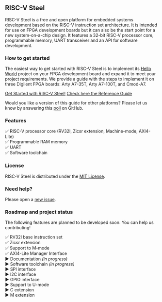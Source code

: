 ## RISC-V Steel

RISC-V Steel is a free and open platform for embedded systems development based on the RISC-V instruction set architecture. It is intended for use on FPGA development boards but it can also be the start point for a new system-on-a-chip design. It features a 32-bit RISC-V processor core, programmable memory, UART transceiver and an API for software development.

### How to get started

The easiest way to get started with RISC-V Steel is to implement its [Hello World](https://github.com/riscv-steel/riscv-steel/tree/main/hello-world) project on your FPGA development board and expand it to meet your project requirements. We provide a guide with the steps to implement it on three Digilent FPGA boards: Arty A7-35T, Arty A7-100T, and Cmod-A7.

[Get Started with RISC-V Steel!](https://riscv-steel.github.io/riscv-steel/getting-started/)
[Check here the Reference Guide](https://riscv-steel.github.io/riscv-steel/hardware-reference/)

Would you like a version of this guide for other platforms? Please let us know by answering this [poll](https://github.com/riscv-steel/riscv-steel/discussions/10) on GitHub.

### Features 

:white_check_mark: RISC-V processor core (RV32I, Zicsr extension, Machine-mode, AXI4-Lite)  
:white_check_mark: Programmable RAM memory  
:white_check_mark: UART  
:white_check_mark: Software toolchain  

### License

RISC-V Steel is distributed under the [MIT License](LICENSE.md).

### Need help?

Please open a [new issue](https://github.com/riscv-steel/riscv-steel/issues).

### Roadmap and project status

The following features are planned to be developed soon. You can help us contributing!

:white_check_mark: RV32I base instruction set  
:white_check_mark: Zicsr extension  
:white_check_mark: Support to M-mode  
:white_check_mark: AXI4-Lite Manager Interface  
:arrow_forward: Documentation *(in progress)*  
:arrow_forward: Software toolchain *(in progress)*  
:arrow_forward: SPI interface  
:arrow_forward: I2C interface  
:arrow_forward: GPIO interface  
:arrow_forward: Support to U-mode  
:arrow_forward: C extension  
:arrow_forward: M extension  
